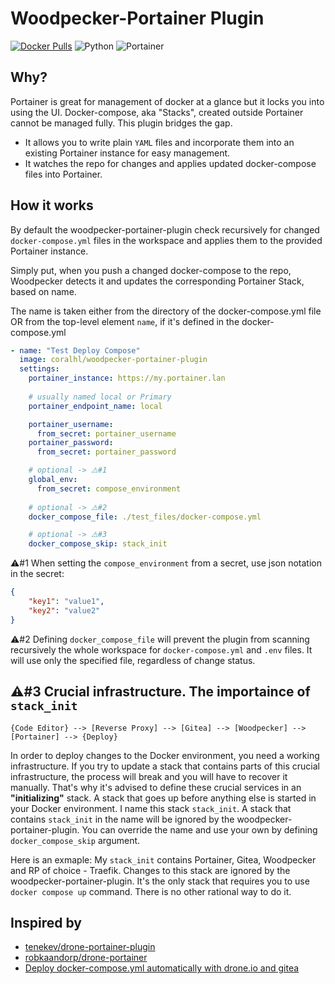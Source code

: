 # Woodpecker-Portainer Plugin

[![Docker Pulls](https://img.shields.io/docker/pulls/coralhl/woodpecker-portainer-plugin?style=for-the-badge&logo=docker)](https://hub.docker.com/r/coralhl/woodpecker-portainer-plugin)
![Python](https://img.shields.io/badge/Python-v3.10-f7cb40?style=for-the-badge&logo=python)
![Portainer](https://img.shields.io/badge/Portainer-v2.18-13bef9?style=for-the-badge&logo=portainer)

## Why?
Portainer is great for management of docker at a glance but it locks you into using the UI. Docker-compose, aka "Stacks", created outside Portainer cannot be managed fully. This plugin bridges the gap.
* It allows you to write plain `YAML` files and incorporate them into an existing Portainer instance for easy management.
* It watches the repo for changes and applies updated docker-compose files into Portainer.

## How it works

By default the woodpecker-portainer-plugin check recursively for changed `docker-compose.yml` files in the workspace and applies them to the provided Portainer instance.

Simply put, when you push a changed docker-compose to the repo, Woodpecker detects it and updates the corresponding Portainer Stack, based on name.

The name is taken either from the directory of the docker-compose.yml file OR from the top-level element `name`, if it's defined in the docker-compose.yml

```yml
- name: "Test Deploy Compose"
  image: coralhl/woodpecker-portainer-plugin
  settings: 
    portainer_instance: https://my.portainer.lan 
    
    # usually named local or Primary
    portainer_endpoint_name: local

    portainer_username:
      from_secret: portainer_username
    portainer_password:
      from_secret: portainer_password

    # optional -> ⚠️#1
    global_env:
      from_secret: compose_environment
    
    # optional -> ⚠️#2
    docker_compose_file: ./test_files/docker-compose.yml

    # optional -> ⚠️#3
    docker_compose_skip: stack_init
```

⚠️#1 When setting the `compose_environment` from a secret, use json notation in the secret:
```json
{
    "key1": "value1",
    "key2": "value2"
}
```

⚠️#2 Defining `docker_compose_file` will prevent the plugin from scanning recursively the whole workspace for `docker-compose.yml` and `.env` files. It will use only the specified file, regardless of change status.

## ⚠️#3 Crucial infrastructure. The importaince of `stack_init`
```
{Code Editor} --> [Reverse Proxy] --> [Gitea] --> [Woodpecker] --> [Portainer] --> {Deploy}
```

In order to deploy changes to the Docker environment, you need a working infrastructure. If you try to update a stack that contains parts of this crucial infrastructure, the process will break and you will have to recover it manually. 
That's why it's advised to define these crucial services in an **"initializing"** stack. A stack that goes up before anything else is started in your Docker environment. I name this stack `stack_init`. A stack that contains `stack_init` in the name will be ignored by the woodpecker-portainer-plugin. You can override the name and use your own by defining `docker_compose_skip` argument.

Here is an exmaple: My `stack_init` contains Portainer, Gitea, Woodpecker and RP of choice - Traefik. Changes to this stack are ignored by the woodpecker-portainer-plugin. It's the only stack that requires you to use `docker compose up` command. There is no other rational way to do it.

## Inspired by
* [tenekev/drone-portainer-plugin](https://github.com/tenekev/drone-portainer-plugin)
* [robkaandorp/drone-portainer](https://github.com/robkaandorp/drone-portainer) 
* [Deploy docker-compose.yml automatically with drone.io and gitea](https://www.reddit.com/r/homelab/comments/yghttb/deploy_dockercomposeyml_automatically_with/)